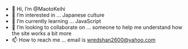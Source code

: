 - 👋 Hi, I’m @MaotoKeihi
- 👀 I’m interested in ... Japanese culture
- 🌱 I’m currently learning ... JavaScript
- 💞️ I’m looking to collaborate on ... someone to help me understand how the site works a bit more
- 📫 How to reach me ... email is wredshan2600@yahoo.com

<!---
MaotoKeihi/MaotoKeihi is a ✨ special ✨ repository because its `README.md` (this file) appears on your GitHub profile.
You can click the Preview link to take a look at your changes.
--->

